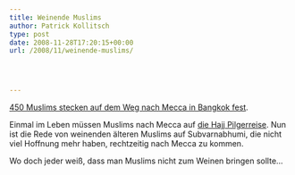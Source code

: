 ```yaml
---
title: Weinende Muslims
author: Patrick Kollitsch
type: post
date: 2008-11-28T17:20:15+00:00
url: /2008/11/weinende-muslims/




---
```

[450 Muslims stecken auf dem Weg nach Mecca in Bangkok fest][1]. 

Einmal im Leben müssen Muslims nach Mecca auf [die Hajj Pilgerreise][2]. Nun ist die Rede von weinenden älteren Muslims auf Subvarnabhumi, die nicht viel Hoffnung mehr haben, rechtzeitig nach Mecca zu kommen.

Wo doch jeder weiß, dass man Muslims nicht zum Weinen bringen sollte...

 [1]: http://www.upi.com/Top_News/2008/11/28/Muslims_seek_travel_permission_in_Thailand/UPI-52361227904986/
 [2]: http://en.wikipedia.org/wiki/Haj

